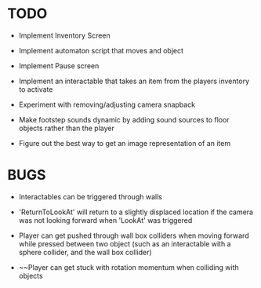 
# TODO

- Implement Inventory Screen

- Implement automaton script that moves and object 

- Implement Pause screen 

- Implement an interactable that takes an item from the players inventory to activate

- Experiment with removing/adjusting camera snapback

- Make footstep sounds dynamic by adding sound sources to floor objects rather than the player

- Figure out the best way to get an image representation of an item

# BUGS

- Interactables can be triggered through walls

- 'ReturnToLookAt' will return to a slightly displaced location if the camera was not looking forward when 'LookAt' was triggered

- Player can get pushed through wall box colliders when moving forward while pressed between two object (such as an interactable with a sphere collider, and the wall box collider) 

- ~~Player can get stuck with rotation momentum when colliding with objects 